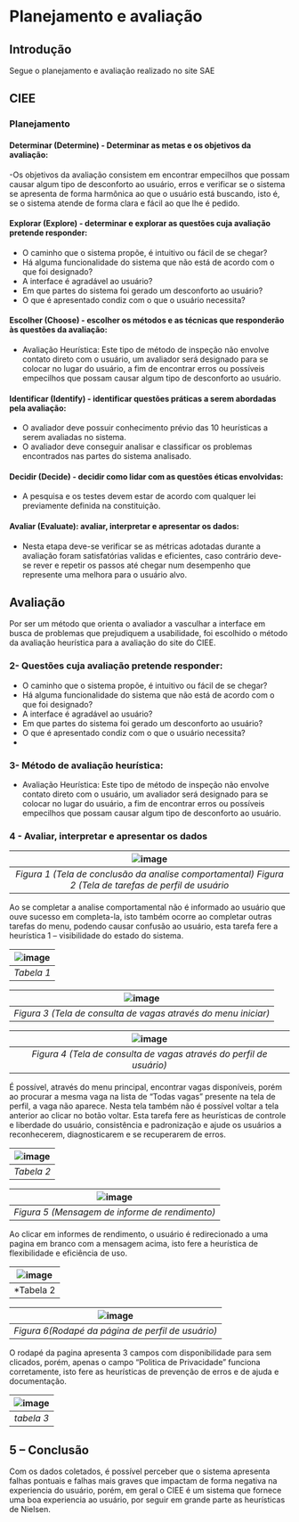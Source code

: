 # Planejamento e avaliação

## Introdução
Segue o planejamento e avaliação realizado no site SAE


## CIEE

### Planejamento

#### Determinar (Determine) - Determinar as metas e os objetivos da avaliação:

-Os objetivos da avaliação consistem em encontrar empecilhos que 
possam causar algum tipo de desconforto ao usuário, erros e verificar se o 
sistema se apresenta de forma harmônica ao que o usuário está buscando, 
isto é, se o sistema atende de forma clara e fácil ao que lhe é pedido. 

#### Explorar (Explore) - determinar e explorar as questões cuja avaliação pretende responder:

- O caminho que o sistema propõe, é intuitivo ou fácil de se chegar? 
- Há alguma funcionalidade do sistema que não está de acordo com o que 
foi designado? 
- A interface é agradável ao usuário? 
- Em que partes do sistema foi gerado um desconforto ao usuário? 
- O que é apresentado condiz com o que o usuário necessita?

#### Escolher (Choose) - escolher os métodos e as técnicas que responderão às questões da avaliação:

- Avaliação Heurística: Este tipo de método de inspeção não envolve 
contato direto com o usuário, um avaliador será designado para se colocar 
no lugar do usuário, a fim de encontrar erros ou possíveis empecilhos que 
possam causar algum tipo de desconforto ao usuário.


#### Identificar (Identify) - identificar questões práticas a serem abordadas pela avaliação:

- O avaliador deve possuir conhecimento prévio das 10 heurísticas a serem 
avaliadas no sistema. 
- O avaliador deve conseguir analisar e classificar os problemas 
encontrados nas partes do sistema analisado.

#### Decidir (Decide) - decidir como lidar com as questões éticas envolvidas:

- A pesquisa e os testes devem estar de acordo com qualquer lei 
previamente definida na constituição. 

#### Avaliar (Evaluate): avaliar, interpretar e apresentar os dados:

- Nesta etapa deve-se verificar se as métricas adotadas durante a avaliação 
foram satisfatórias validas e eficientes, caso contrário deve-se rever e 
repetir os passos até chegar num desempenho que represente uma melhora 
para o usuário alvo.

## Avaliação
Por ser um método que orienta o avaliador a vasculhar a interface em busca 
de problemas que prejudiquem a usabilidade, foi escolhido o método da 
avaliação heurística para a avaliação do site do CIEE.

### 2- Questões cuja avaliação pretende responder: 

- O caminho que o sistema propõe, é intuitivo ou fácil de se chegar? 
- Há alguma funcionalidade do sistema que não está de acordo com o que foi 
designado? 
- A interface é agradável ao usuário? 
- Em que partes do sistema foi gerado um desconforto ao usuário? 
- O que é apresentado condiz com o que o usuário necessita? 
- 
### 3- Método de avaliação heurística: 

- Avaliação Heurística: Este tipo de método de inspeção não envolve 
contato direto com o usuário, um avaliador será designado para se colocar 
no lugar do usuário, a fim de encontrar erros ou possíveis empecilhos que 
possam causar algum tipo de desconforto ao usuário.

### 4 - Avaliar, interpretar e apresentar os dados

| ![image](https://user-images.githubusercontent.com/78215376/184886305-9f3e3f4e-e248-449b-9ce3-2a3316668840.png) |
|:--:| 
| *Figura 1 (Tela de conclusão da analise comportamental) Figura 2 (Tela de tarefas de perfil de usuário* |

Ao se completar a analise comportamental não é informado ao usuário que ouve sucesso em completa-la, isto também ocorre ao completar outras tarefas do menu, podendo causar confusão ao usuário, esta tarefa fere a heurística 1 – visibilidade do estado do sistema. 

| ![image](https://user-images.githubusercontent.com/78215376/184900102-926199ca-2105-4793-b281-42e939a2d329.png) |
|:--:| 
| *Tabela 1* |


| ![image](https://user-images.githubusercontent.com/78215376/184900279-65f2beda-e857-429f-ad3e-3a15df457563.png) |
|:--:| 
| *Figura 3 (Tela de consulta de vagas através do menu iniciar)*|

| ![image](https://user-images.githubusercontent.com/78215376/184900408-4a654ea2-2596-4a4d-a80a-2e062dcc5e05.png) |
|:--:| 
| *Figura 4 (Tela de consulta de vagas através do perfil de usuário)* |

É possível, através do menu principal, encontrar vagas disponíveis, porém ao procurar a mesma vaga na lista de “Todas vagas” presente na tela de perfil, a vaga não aparece. Nesta tela também não é possível voltar a tela anterior ao clicar no botão voltar. Esta tarefa fere as heurísticas de controle e liberdade do usuário, consistência e padronização e ajude os usuários a reconhecerem, diagnosticarem e se recuperarem de erros. 

| ![image](https://user-images.githubusercontent.com/78215376/184900786-ef764974-bedc-4c1d-8104-12c4a09c459f.png) |
|:--:| 
| *Tabela 2* |


| ![image](https://user-images.githubusercontent.com/78215376/184900973-c9b0cccc-4732-48fc-bef3-d91c83864297.png) |
|:--:| 
| *Figura 5 (Mensagem de informe de rendimento)* |

Ao clicar em informes de rendimento, o usuário é redirecionado a uma pagina em branco com a mensagem acima, isto fere a heurística de flexibilidade e eficiência de uso. 


| ![image](https://user-images.githubusercontent.com/78215376/184901228-74edb2db-45e9-4ab1-a6ff-77f7bd3e6bfd.png) |
|:--:| 
| *Tabela 2 |

 |![image](https://user-images.githubusercontent.com/78215376/184901371-62329c5b-e05e-4576-8423-6daf78bf0aa5.png)|
|:--:| 
| *Figura 6(Rodapé da página de perfil de usuário)* |

O rodapé da pagina apresenta 3 campos com disponibilidade para sem clicados, porém, apenas o campo “Politica de Privacidade” funciona corretamente, isto fere as heurísticas de prevenção de erros e de ajuda e documentação.

 |![image](https://user-images.githubusercontent.com/78215376/184901658-e2baf48e-35e6-4028-9c86-2a4ad90f7292.png)|
|:--:| 
| *tabela 3* |


## 5	– Conclusão 
 
Com os dados coletados, é possível perceber que o sistema apresenta falhas pontuais e falhas mais graves que impactam de forma negativa na experiencia do usuário, porém, em geral o CIEE é um sistema que fornece uma boa experiencia ao usuário, por seguir em grande parte as heurísticas de Nielsen. 



